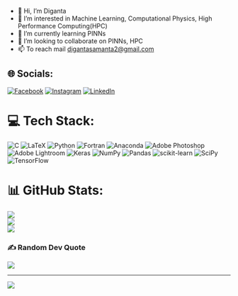 - 👋 Hi, I’m Diganta
- 👀 I’m interested in Machine Learning, Computational Physics, High Performance Computing(HPC)
- 🌱 I’m currently learning PINNs 
- 💞️ I’m looking to collaborate on PINNs, HPC
- 📫 To reach mail digantasamanta2@gmail.com

<!---
Diganta5/Diganta5 is a ✨ special ✨ repository because its `README.md` (this file) appears on your GitHub profile.
You can click the Preview link to take a look at your changes.
--->

## 🌐 Socials:
[![Facebook](https://img.shields.io/badge/Facebook-%231877F2.svg?logo=Facebook&logoColor=white)](https://facebook.com/digantasamanta.rahul) [![Instagram](https://img.shields.io/badge/Instagram-%23E4405F.svg?logo=Instagram&logoColor=white)](https://instagram.com/digan._ta) [![LinkedIn](https://img.shields.io/badge/LinkedIn-%230077B5.svg?logo=linkedin&logoColor=white)](https://linkedin.com/in/diganta-samanta-489962238) 

# 💻 Tech Stack:
![C](https://img.shields.io/badge/c-%2300599C.svg?style=for-the-badge&logo=c&logoColor=white) ![LaTeX](https://img.shields.io/badge/latex-%23008080.svg?style=for-the-badge&logo=latex&logoColor=white) ![Python](https://img.shields.io/badge/python-3670A0?style=for-the-badge&logo=python&logoColor=ffdd54) ![Fortran](https://img.shields.io/badge/Fortran-%23734F96.svg?style=for-the-badge&logo=fortran&logoColor=white) ![Anaconda](https://img.shields.io/badge/Anaconda-%2344A833.svg?style=for-the-badge&logo=anaconda&logoColor=white) ![Adobe Photoshop](https://img.shields.io/badge/adobephotoshop-%2331A8FF.svg?style=for-the-badge&logo=adobephotoshop&logoColor=white) ![Adobe Lightroom](https://img.shields.io/badge/Adobe%20Lightroom-31A8FF.svg?style=for-the-badge&logo=Adobe%20Lightroom&logoColor=white) ![Keras](https://img.shields.io/badge/Keras-%23D00000.svg?style=for-the-badge&logo=Keras&logoColor=white) ![NumPy](https://img.shields.io/badge/numpy-%23013243.svg?style=for-the-badge&logo=numpy&logoColor=white) ![Pandas](https://img.shields.io/badge/pandas-%23150458.svg?style=for-the-badge&logo=pandas&logoColor=white) ![scikit-learn](https://img.shields.io/badge/scikit--learn-%23F7931E.svg?style=for-the-badge&logo=scikit-learn&logoColor=white) ![SciPy](https://img.shields.io/badge/SciPy-%230C55A5.svg?style=for-the-badge&logo=scipy&logoColor=%white) ![TensorFlow](https://img.shields.io/badge/TensorFlow-%23FF6F00.svg?style=for-the-badge&logo=TensorFlow&logoColor=white)
# 📊 GitHub Stats:
![](https://github-readme-stats.vercel.app/api?username=Diganta5&theme=dark&hide_border=false&include_all_commits=false&count_private=false)<br/>
![](https://github-readme-streak-stats.herokuapp.com/?user=Diganta5&theme=dark&hide_border=false)<br/>
![](https://github-readme-stats.vercel.app/api/top-langs/?username=Diganta5&theme=dark&hide_border=false&include_all_commits=false&count_private=false&layout=compact)

### ✍️ Random Dev Quote
![](https://quotes-github-readme.vercel.app/api?type=horizontal&theme=radical)

---
[![](https://visitcount.itsvg.in/api?id=Diganta5&icon=0&color=0)](https://visitcount.itsvg.in)

<!-- Proudly created with GPRM ( https://gprm.itsvg.in ) -->
